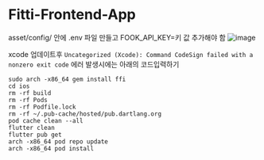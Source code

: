 # Fitti-Frontend-App

asset/config/ 안에 .env 파일 만들고 FOOK_API_KEY=키 값 추가해야 함
![image](https://github.com/FITTY-APP/Fitti-Frontend-App/assets/59111693/6e6e7107-dd9e-4c1f-8a6b-7f8174045979)



xcode 업데이트후 
```Uncategorized (Xcode): Command CodeSign failed with a nonzero exit code```
에러 발생시에는 아래의 코드입력하기
```
sudo arch -x86_64 gem install ffi
cd ios 
rm -rf build 
rm -rf Pods 
rm -rf Podfile.lock 
rm -rf ~/.pub-cache/hosted/pub.dartlang.org 
pod cache clean --all 
flutter clean 
flutter pub get 
arch -x86_64 pod repo update 
arch -x86_64 pod install
```